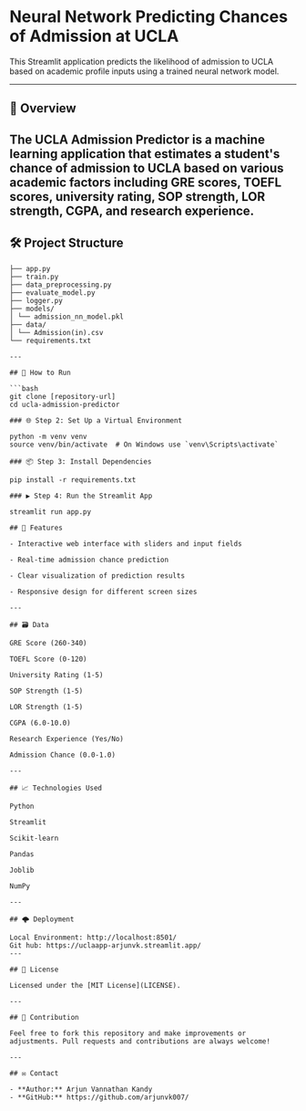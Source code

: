 # Neural Network Predicting Chances of Admission at UCLA 

This Streamlit application predicts the likelihood of admission to UCLA based on academic profile inputs using a trained neural network model.

---

## 📌 Overview

The UCLA Admission Predictor is a machine learning application that estimates a student's chance of admission to UCLA based on various academic factors including GRE scores, TOEFL scores, university rating, SOP strength, LOR strength, CGPA, and research experience.
---

## 🛠 Project Structure

```
├── app.py 
├── train.py 
├── data_preprocessing.py 
├── evaluate_model.py 
├── logger.py 
├── models/
│ └── admission_nn_model.pkl
├── data/
│ └── Admission(in).csv
└── requirements.txt

---

## 🚀 How to Run

```bash
git clone [repository-url]
cd ucla-admission-predictor

### 🌐 Step 2: Set Up a Virtual Environment

python -m venv venv
source venv/bin/activate  # On Windows use `venv\Scripts\activate`

### 📦 Step 3: Install Dependencies

pip install -r requirements.txt

### ▶️ Step 4: Run the Streamlit App

streamlit run app.py

## 🎯 Features

- Interactive web interface with sliders and input fields

- Real-time admission chance prediction

- Clear visualization of prediction results

- Responsive design for different screen sizes

---

## 🗃 Data

GRE Score (260-340)

TOEFL Score (0-120)

University Rating (1-5)

SOP Strength (1-5)

LOR Strength (1-5)

CGPA (6.0-10.0)

Research Experience (Yes/No)

Admission Chance (0.0-1.0)

---

## 📈 Technologies Used

Python 

Streamlit 

Scikit-learn 

Pandas

Joblib

NumPy

---

## 🌩 Deployment

Local Environment: http://localhost:8501/
Git hub: https://uclaapp-arjunvk.streamlit.app/
---

## 📜 License

Licensed under the [MIT License](LICENSE).

---

## 🙌 Contribution

Feel free to fork this repository and make improvements or adjustments. Pull requests and contributions are always welcome!

---

## ✉️ Contact

- **Author:** Arjun Vannathan Kandy
- **GitHub:** https://github.com/arjunvk007/
 
